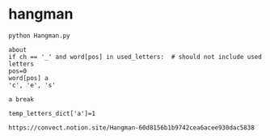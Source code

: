 # hangman

```shell
python Hangman.py
```

```shell
about
if ch == '_' and word[pos] in used_letters:  # should not include used letters
pos=0
word[pos] a
'c', 'e', 's'

a break

temp_letters_dict['a']=1
```

```shell
https://convect.notion.site/Hangman-60d8156b1b9742cea6acee930dac5838
```
